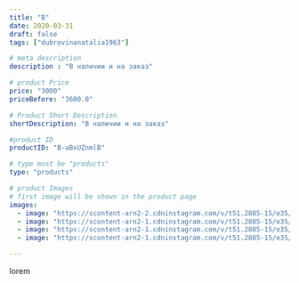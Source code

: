 ```yaml
---
title: "В"
date: 2020-03-31
draft: false
tags: ["dubrovinanatalia1963"]

# meta description
description : "В наличии и на заказ"

# product Price
price: "3000"
priceBefore: "3600.0"

# Product Short Description
shortDescription: "В наличии и на заказ"

#product ID
productID: "B-aBxUZnmlB"

# type must be "products"
type: "products"

# product Images
# first image will be shown in the product page
images:
  - image: "https://scontent-arn2-2.cdninstagram.com/v/t51.2885-15/e35/91357784_673011233486780_2755795226412327016_n.jpg?_nc_ht=scontent-arn2-2.cdninstagram.com&_nc_cat=108&_nc_ohc=rVXW6bZBqIUAX-hWmEg&se=7&tp=1&oh=2660ee4bf75cb88e940cc06cc5a6ce18&oe=605E5798&ig_cache_key=MjI3NzE0MDM0NjY4MDc0OTQ2Nw%3D%3D.2"
  - image: "https://scontent-arn2-1.cdninstagram.com/v/t51.2885-15/e35/91841186_299024921060750_4299552994919307257_n.jpg?_nc_ht=scontent-arn2-1.cdninstagram.com&_nc_cat=102&_nc_ohc=GIfjihLBx84AX9MY4fx&se=7&tp=1&oh=0f18279b973bea46d5b63985633dd1ad&oe=606130AD&ig_cache_key=MjI3NzE0MDM0NjY3MjM1MjUyMQ%3D%3D.2"
  - image: "https://scontent-arn2-1.cdninstagram.com/v/t51.2885-15/e35/91332164_331772187801927_4975939924073661796_n.jpg?_nc_ht=scontent-arn2-1.cdninstagram.com&_nc_cat=103&_nc_ohc=xBQD0qOr1TYAX9TGhbP&se=7&tp=1&oh=49b2acf48f13d3391f301fe0c89bcfbf&oe=6060F87B&ig_cache_key=MjI3NzE0MDM0NjY1NTY0MjE4MA%3D%3D.2"
  - image: "https://scontent-arn2-1.cdninstagram.com/v/t51.2885-15/e35/91383133_105738677649518_3956561276351978497_n.jpg?_nc_ht=scontent-arn2-1.cdninstagram.com&_nc_cat=102&_nc_ohc=PoYxle6FRwQAX-IVR_S&se=7&tp=1&oh=975c359490095733085c847c5ccc67cf&oe=6060F14F&ig_cache_key=MjI3NzE0MDM0NjY4MDc2NTA3Mg%3D%3D.2"

---
```

lorem
